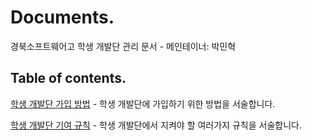 # Documents.
경북소프트웨어고 학생 개발단 관리 문서 - 메인테이너: 박민혁

## Table of contents.

[학생 개발단 가입 방법]() - 학생 개발단에 가입하기 위한 방법을 서술합니다.

[학생 개발단 기여 규칙]() - 학생 개발단에서 지켜야 할 여러가지 규칙을 서술합니다.
